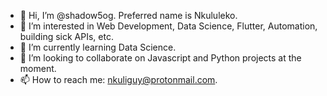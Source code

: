 - 👋 Hi, I’m @shadow5og. Preferred name is Nkululeko.
- 👀 I’m interested in Web Development, Data Science, Flutter, Automation, building sick APIs, etc.
- 🌱 I’m currently learning Data Science.
- 💞️ I’m looking to collaborate on Javascript and Python projects at the moment.
- 📫 How to reach me: nkuliguy@protonmail.com.

<!---
shadow5og/shadow5og is a ✨ special ✨ repository because its `README.md` (this file) appears on your GitHub profile.
You can click the Preview link to take a look at your changes.
--->
